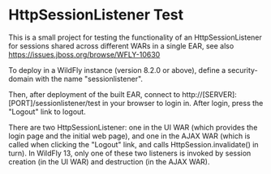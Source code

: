 # HttpSessionListener Test

This is a small project for testing the functionality of an HttpSessionListener for sessions shared across different WARs in a single EAR, see also https://issues.jboss.org/browse/WFLY-10630

To deploy in a WildFly instance (version 8.2.0 or above), define a security-domain with the name "sessionlistener".

Then, after deployment of the built EAR, connect to http://[SERVER]:[PORT]/sessionlistener/test in your browser to login in. After login, press the "Logout" link to logout.

There are two HttpSessionListener: one in the UI WAR (which provides the login page and the initial web page), and one in the AJAX WAR (which is called when clicking the "Logout" link, and calls HttpSession.invalidate() in turn). In WildFly 13, only one of these two listeners is invoked by session creation (in the UI WAR) and destruction (in the AJAX WAR).
